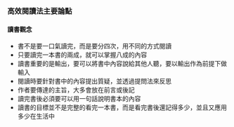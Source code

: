 ### 高效閱讀法主要論點
#### 讀書觀念
- 書不是要一口氣讀完，而是要分四次，用不同的方式閱讀
- 只要讀完一本書的兩成，就可以掌握八成的內容
- 讀書重要的是輸出，要可以將書中內容說給其他人聽，要以輸出作為前提下做輸入
- 閱讀時要針對書中的內容提出質疑，並透過提問法來反思
- 作者要傳達的主旨，大多會放在前言或後記
- 讀完書後必須要可以用一句話說明書本的內容
- 讀書的目標並不是完整的看完一本書，而是看完書後還記得多少，並且又應用多少在生活中